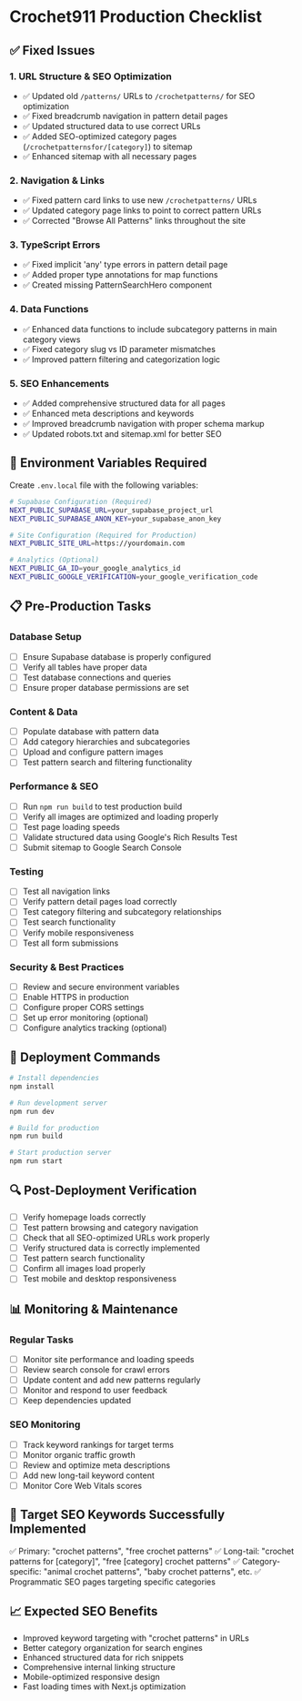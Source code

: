 # Crochet911 Production Checklist

## ✅ Fixed Issues

### 1. URL Structure & SEO Optimization
- ✅ Updated old `/patterns/` URLs to `/crochetpatterns/` for SEO optimization
- ✅ Fixed breadcrumb navigation in pattern detail pages  
- ✅ Updated structured data to use correct URLs
- ✅ Added SEO-optimized category pages (`/crochetpatternsfor/[category]`) to sitemap
- ✅ Enhanced sitemap with all necessary pages

### 2. Navigation & Links
- ✅ Fixed pattern card links to use new `/crochetpatterns/` URLs
- ✅ Updated category page links to point to correct pattern URLs
- ✅ Corrected "Browse All Patterns" links throughout the site

### 3. TypeScript Errors
- ✅ Fixed implicit 'any' type errors in pattern detail page
- ✅ Added proper type annotations for map functions
- ✅ Created missing PatternSearchHero component

### 4. Data Functions
- ✅ Enhanced data functions to include subcategory patterns in main category views
- ✅ Fixed category slug vs ID parameter mismatches
- ✅ Improved pattern filtering and categorization logic

### 5. SEO Enhancements
- ✅ Added comprehensive structured data for all pages
- ✅ Enhanced meta descriptions and keywords
- ✅ Improved breadcrumb navigation with proper schema markup
- ✅ Updated robots.txt and sitemap.xml for better SEO

## 🔧 Environment Variables Required

Create `.env.local` file with the following variables:

```bash
# Supabase Configuration (Required)
NEXT_PUBLIC_SUPABASE_URL=your_supabase_project_url
NEXT_PUBLIC_SUPABASE_ANON_KEY=your_supabase_anon_key

# Site Configuration (Required for Production)
NEXT_PUBLIC_SITE_URL=https://yourdomain.com

# Analytics (Optional)
NEXT_PUBLIC_GA_ID=your_google_analytics_id
NEXT_PUBLIC_GOOGLE_VERIFICATION=your_google_verification_code
```

## 📋 Pre-Production Tasks

### Database Setup
- [ ] Ensure Supabase database is properly configured
- [ ] Verify all tables have proper data
- [ ] Test database connections and queries
- [ ] Ensure proper database permissions are set

### Content & Data
- [ ] Populate database with pattern data
- [ ] Add category hierarchies and subcategories
- [ ] Upload and configure pattern images
- [ ] Test pattern search and filtering functionality

### Performance & SEO
- [ ] Run `npm run build` to test production build
- [ ] Verify all images are optimized and loading properly
- [ ] Test page loading speeds
- [ ] Validate structured data using Google's Rich Results Test
- [ ] Submit sitemap to Google Search Console

### Testing
- [ ] Test all navigation links
- [ ] Verify pattern detail pages load correctly
- [ ] Test category filtering and subcategory relationships
- [ ] Test search functionality
- [ ] Verify mobile responsiveness
- [ ] Test all form submissions

### Security & Best Practices
- [ ] Review and secure environment variables
- [ ] Enable HTTPS in production
- [ ] Configure proper CORS settings
- [ ] Set up error monitoring (optional)
- [ ] Configure analytics tracking (optional)

## 🚀 Deployment Commands

```bash
# Install dependencies
npm install

# Run development server
npm run dev

# Build for production
npm run build

# Start production server
npm run start
```

## 🔍 Post-Deployment Verification

- [ ] Verify homepage loads correctly
- [ ] Test pattern browsing and category navigation
- [ ] Check that all SEO-optimized URLs work properly
- [ ] Verify structured data is correctly implemented
- [ ] Test pattern search functionality
- [ ] Confirm all images load properly
- [ ] Test mobile and desktop responsiveness

## 📊 Monitoring & Maintenance

### Regular Tasks
- [ ] Monitor site performance and loading speeds
- [ ] Review search console for crawl errors
- [ ] Update content and add new patterns regularly
- [ ] Monitor and respond to user feedback
- [ ] Keep dependencies updated

### SEO Monitoring
- [ ] Track keyword rankings for target terms
- [ ] Monitor organic traffic growth
- [ ] Review and optimize meta descriptions
- [ ] Add new long-tail keyword content
- [ ] Monitor Core Web Vitals scores

## 🎯 Target SEO Keywords Successfully Implemented

✅ Primary: "crochet patterns", "free crochet patterns"
✅ Long-tail: "crochet patterns for [category]", "free [category] crochet patterns"
✅ Category-specific: "animal crochet patterns", "baby crochet patterns", etc.
✅ Programmatic SEO pages targeting specific categories

## 📈 Expected SEO Benefits

- Improved keyword targeting with "crochet patterns" in URLs
- Better category organization for search engines
- Enhanced structured data for rich snippets
- Comprehensive internal linking structure
- Mobile-optimized responsive design
- Fast loading times with Next.js optimization